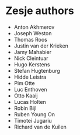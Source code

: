 # Zesje authors

* Anton Akhmerov
* Joseph Weston
* Thomas Roos
* Justin van der Krieken
* Jamy Mahabier
* Nick Cleintuar
* Hugo Kerstens
* Stefan Hugtenburg
* Hidde Leistra
* Pim Otte
* Luc Enthoven
* Otto Kaaij
* Lucas Holten
* Robin Bijl
* Ruben Young On
* Timotei Jugariu
* Richard van de Kuilen

<!--
Execute
git shortlog -s | grep -v "\[bot\]" | sed -e "s/^ *[0-9\t ]*//"| xargs -i sh -c 'grep -q "{}" AUTHORS.md || echo "{}"'

To check if any authors are missing from this list.

If you add any new authors that do not specify a correct name
in their commits, please add them to the `.mailmap` file.

 -->
